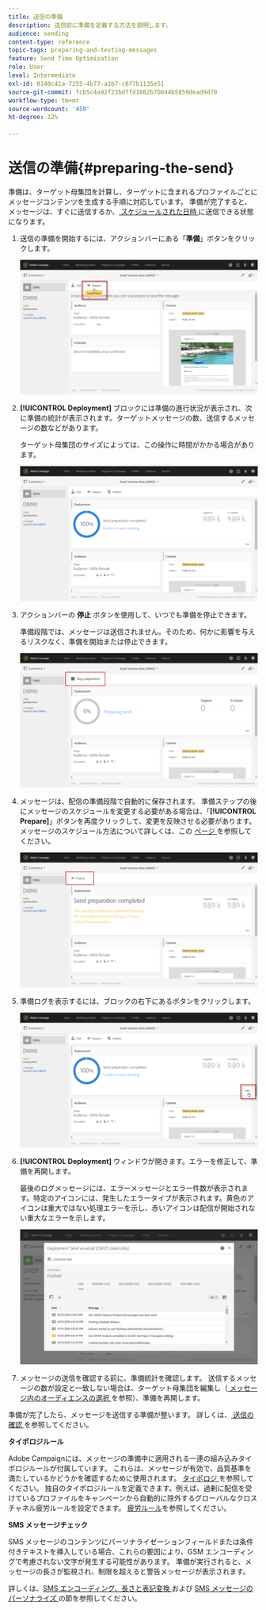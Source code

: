 ```yaml
---
title: 送信の準備
description: 送信前に準備を定義する方法を説明します。
audience: sending
content-type: reference
topic-tags: preparing-and-testing-messages
feature: Send Time Optimization
role: User
level: Intermediate
exl-id: 0140c41a-7255-4b77-a1b7-c6f7b1135e51
source-git-commit: fcb5c4a92f23bdffd1082b7b044b5859dead9d70
workflow-type: tm+mt
source-wordcount: '459'
ht-degree: 12%

---
```


# 送信の準備{#preparing-the-send}

準備は、ターゲット母集団を計算し、ターゲットに含まれるプロファイルごとにメッセージコンテンツを生成する手順に対応しています。 準備が完了すると、メッセージは、すぐに送信するか、[ スケジュールされた日時 ](../../sending/using/about-scheduling-messages.md) に送信できる状態になります。

1. 送信の準備を開始するには、アクションバーにある「**準備**」ボタンをクリックします。

   ![](assets/preparing_delivery_2.png)

1. **[!UICONTROL Deployment]** ブロックには準備の進行状況が表示され、次に準備の統計が表示されます。ターゲットメッセージの数、送信するメッセージの数などがあります。

   ターゲット母集団のサイズによっては、この操作に時間がかかる場合があります。

   ![](assets/preparing_delivery.png)

1. アクションバーの **停止** ボタンを使用して、いつでも準備を停止できます。

   準備段階では、メッセージは送信されません。そのため、何かに影響を与えるリスクなく、準備を開始または停止できます。

   ![](assets/preparing_delivery_6.png)

1. メッセージは、配信の準備段階で自動的に保存されます。 準備ステップの後にメッセージのスケジュールを変更する必要がある場合は、「**[!UICONTROL Prepare]**」ボタンを再度クリックして、変更を反映させる必要があります。 メッセージのスケジュール方法について詳しくは、この [ ページ ](../../sending/using/about-scheduling-messages.md) を参照してください。

   ![](assets/preparing_delivery_5.png)

1. 準備ログを表示するには、ブロックの右下にあるボタンをクリックします。

   ![](assets/preparing_delivery_4.png)

1. **[!UICONTROL Deployment]** ウィンドウが開きます。エラーを修正して、準備を再開します。

   最後のログメッセージには、エラーメッセージとエラー件数が表示されます。特定のアイコンには、発生したエラータイプが表示されます。黄色のアイコンは重大ではない処理エラーを示し、赤いアイコンは配信が開始されない重大なエラーを示します。

   ![](assets/preparing_delivery_3.png)

1. メッセージの送信を確認する前に、準備統計を確認します。 送信するメッセージの数が設定と一致しない場合は、ターゲット母集団を編集し（[ メッセージ内のオーディエンスの選択 ](../../audiences/using/selecting-an-audience-in-a-message.md) を参照）、準備を再開します。

準備が完了したら、メッセージを送信する準備が整います。 詳しくは、[ 送信の確認 ](../../sending/using/confirming-the-send.md) を参照してください。

**タイポロジルール**

Adobe Campaignには、メッセージの準備中に適用される一連の組み込みタイポロジルールが付属しています。 これらは、メッセージが有効で、品質基準を満たしているかどうかを確認するために使用されます。 [ タイポロジ ](../../sending/using/about-typology-rules.md) を参照してください。 独自のタイポロジルールを定義できます。例えば、過剰に配信を受けているプロファイルをキャンペーンから自動的に除外するグローバルなクロスチャネル疲労ルールを設定できます。 [疲労ルール](../../sending/using/fatigue-rules.md)を参照してください。

**SMS メッセージチェック**

SMS メッセージのコンテンツにパーソナライゼーションフィールドまたは条件付きテキストを挿入している場合、これらの要因により、GSM エンコーディングで考慮されない文字が発生する可能性があります。 準備が実行されると、メッセージの長さが監視され、制限を超えると警告メッセージが表示されます。

詳しくは、[SMS エンコーディング、長さと表記変換 ](../../administration/using/configuring-sms-channel.md#sms-encoding--length-and-transliteration) および [SMS メッセージのパーソナライズ ](../../channels/using/personalizing-sms-messages.md) の節を参照してください。
